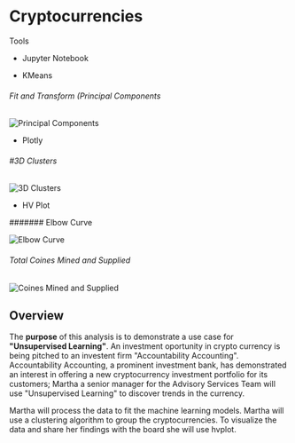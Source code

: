 # Cryptocurrencies

Tools

* Jupyter Notebook

* KMeans

###### Fit and Transform (Principal Components

![Principal Components]()

* Plotly

###### #3D Clusters

![3D Clusters]()

* HV Plot

####### Elbow Curve

![Elbow Curve]()

###### Total Coines Mined and Supplied

![Coines Mined and Supplied]()

## Overview

The __purpose__ of this analysis is to demonstrate a use case for __"Unsupervised Learning"__.  An investment oportunity in crypto currency is being pitched to an investent firm "Accountability Accounting".  Accountability Accounting, a prominent investment bank, has demonstrated an interest in offering a new cryptocurrency investment portfolio for its customers; Martha a senior manager for the Advisory Services Team  will use "Unsupervised Learning" to discover trends in the currency. 

Martha will process the data to fit the machine learning models.  Martha will use a clustering algorithm to group the cryptocurrencies. To visualize the data and share her findings with the board she will use hvplot.
